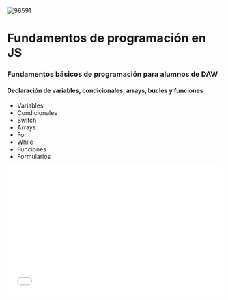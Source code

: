![96591](https://user-images.githubusercontent.com/73523406/141286536-bbd4eba6-eb27-47ed-8d1c-d78b05d849fd.jpg)

# Fundamentos de programación en JS

### Fundamentos básicos de programación para alumnos de DAW
#### Declaración de variables, condicionales, arrays, bucles y funciones
- Variables
- Condicionales
- Switch
- Arrays
- For
- While
- Funciones
- Formularios
<iframe width="100%" height="300" src="//jsfiddle.net/joanprofe23/oe7jbqhr/1/embedded/js,html,result/" allowfullscreen="allowfullscreen" allowpaymentrequest frameborder="0"></iframe>
